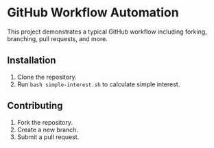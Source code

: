# GitHub Workflow Automation

This project demonstrates a typical GitHub workflow including forking, branching, pull requests, and more.

## Installation
1. Clone the repository.
2. Run `bash simple-interest.sh` to calculate simple interest.

## Contributing
1. Fork the repository.
2. Create a new branch.
3. Submit a pull request.
